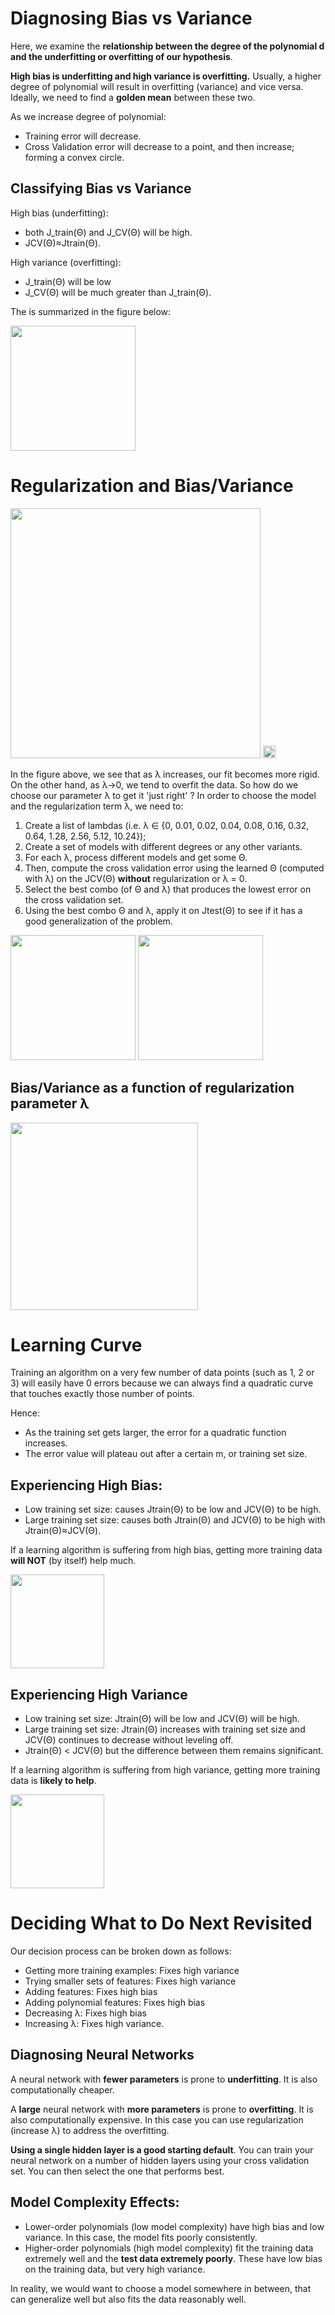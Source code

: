 # Diagnosing Bias vs Variance

Here, we examine the **relationship between the degree of the polynomial d and the underfitting or overfitting of our hypothesis**.

**High bias is underfitting and high variance is overfitting.** Usually, a higher degree of polynomial will result in overfitting (variance) and vice versa. Ideally, we need to find a **golden mean** between these two.

As we increase degree of polynomial: 
 - Training error will decrease.
 - Cross Validation error will decrease to a point, and then increase; forming a convex circle.

## Classifying Bias vs Variance
High bias (underfitting): 
 - both J_train(Θ) and J_CV(Θ) will be high. 
 - JCV(Θ)≈Jtrain(Θ).

High variance (overfitting): 
 - J_train(Θ) will be low 
 - J_CV(Θ) will be much greater than J_train(Θ).

The is summarized in the figure below:

<img src="./img/2/biasAndVariance.png" height="200"/>

# Regularization and Bias/Variance

<img src="./img/2/Regularization_biasAndVariance.png" height="400"/>
<img src="./img/2/correction_in_ppt.png" height="20"/>

In the figure above, we see that as λ increases, our fit becomes more rigid. On the other hand, as λ->0, we tend to overfit the data. So how do we choose our parameter λ to get it 'just right' ? In order to choose the model and the regularization term λ, we need to:

1. Create a list of lambdas (i.e. λ ∈ {0, 0.01, 0.02, 0.04, 0.08, 0.16, 0.32, 0.64, 1.28, 2.56, 5.12, 10.24});
2. Create a set of models with different degrees or any other variants.
3. For each λ, process different models and get some Θ.
4. Then, compute the cross validation error using the learned Θ (computed with λ) on the JCV(Θ) **without** regularization or λ = 0.
5. Select the best combo (of Θ and λ) that produces the lowest error on the cross validation set.
6. Using the best combo Θ and λ, apply it on Jtest(Θ) to see if it has a good generalization of the problem.

<img src="./img/2/picking_lambda.png" height="200"/>
<img src="./img/2/algorithms.png" height="200"/>


## Bias/Variance as a function of regularization parameter λ

<img src="./img/2/lambda_bAndV.png" height="300"/>

# Learning Curve
Training an algorithm on a very few number of data points (such as 1, 2 or 3) will easily have 0 errors because we can always find a quadratic curve that touches exactly those number of points. 

Hence:
 - As the training set gets larger, the error for a quadratic function increases.
 - The error value will plateau out after a certain m, or training set size.

## Experiencing High Bias:
 - Low training set size: causes Jtrain(Θ) to be low and JCV(Θ) to be high.
 - Large training set size: causes both Jtrain(Θ) and JCV(Θ) to be high with Jtrain(Θ)≈JCV(Θ).

If a learning algorithm is suffering from high bias, getting more training data **will NOT** (by itself) help much.

<img src="./img/2/high_bias_training_set_size.png" height="150"/>

## Experiencing High Variance
 - Low training set size: Jtrain(Θ) will be low and JCV(Θ) will be high.
 - Large training set size: Jtrain(Θ) increases with training set size and JCV(Θ) continues to decrease without leveling off. 
 - Jtrain(Θ) < JCV(Θ) but the difference between them remains significant.

If a learning algorithm is suffering from high variance, getting more training data is **likely to help**.

<img src="./img/2/high_variance_training_set_size.png" height="150"/>

# Deciding What to Do Next Revisited

Our decision process can be broken down as follows:
 - Getting more training examples: Fixes high variance
 - Trying smaller sets of features: Fixes high variance
 - Adding features: Fixes high bias
 - Adding polynomial features: Fixes high bias
 - Decreasing λ: Fixes high bias
 - Increasing λ: Fixes high variance.

## Diagnosing Neural Networks
A neural network with **fewer parameters** is prone to **underfitting**. It is also computationally cheaper.

A **large** neural network with **more parameters** is prone to **overfitting**. It is also computationally expensive. In this case you can use regularization (increase λ) to address the overfitting.

**Using a single hidden layer is a good starting default**. You can train your neural network on a number of hidden layers using your cross validation set. You can then select the one that performs best.

## Model Complexity Effects:
 - Lower-order polynomials (low model complexity) have high bias and low variance. In this case, the model fits poorly consistently.
 - Higher-order polynomials (high model complexity) fit the training data extremely well and the **test data extremely poorly**. These have low bias on the training data, but very high variance.

In reality, we would want to choose a model somewhere in between, that can generalize well but also fits the data reasonably well.

